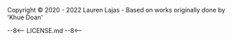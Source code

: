 Copyright &copy; 2020 - 2022 Lauren Lajas - Based on works originally done by 'Khue Doan'

--8<--
LICENSE.md
--8<--
